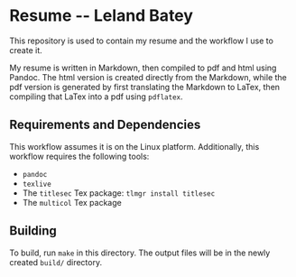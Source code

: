 
Resume -- Leland Batey
======================

This repository is used to contain my resume and the workflow I use to create it.

My resume is written in Markdown, then compiled to pdf and html using Pandoc. The html version is created directly from the Markdown, while the pdf version is generated by first translating the Markdown to LaTex, then compiling that LaTex into a pdf using `pdflatex`.

## Requirements and Dependencies

This workflow assumes it is on the Linux platform. Additionally, this workflow requires the following tools:

- `pandoc`
- `texlive`
- The `titlesec` Tex package: `tlmgr install titlesec`
- The `multicol` Tex package

## Building

To build, run `make` in this directory. The output files will be in the newly created `build/` directory.

